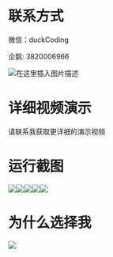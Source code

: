# 联系方式

微信：duckCoding

企鹅: 3820006966

![在这里插入图片描述](http://upload.cxycsx.vip/91ab4bcb4f2c4c6db86365bb6d6e9c62.jpeg)

# 详细视频演示

请联系我获取更详细的演示视频

# 运行截图

![](http://www.bysj52.com/uploadfile/ueditor/image/202306/%E6%AF%95%E8%AE%BEssm825%E5%90%8C%E5%9F%8E%E8%94%AC%E8%8F%9C%E9%85%8D%E9%80%81%E7%AE%A1%E7%90%86%E7%B3%BB%E7%BB%9F%E7%A0%94%E7%A9%B6+jsp%E6%AF%95%E4%B8%9A%E8%AE%BE%E8%AE%A1/2.png)![](http://www.bysj52.com/uploadfile/ueditor/image/202306/%E6%AF%95%E8%AE%BEssm825%E5%90%8C%E5%9F%8E%E8%94%AC%E8%8F%9C%E9%85%8D%E9%80%81%E7%AE%A1%E7%90%86%E7%B3%BB%E7%BB%9F%E7%A0%94%E7%A9%B6+jsp%E6%AF%95%E4%B8%9A%E8%AE%BE%E8%AE%A1/4.png)![](http://www.bysj52.com/uploadfile/ueditor/image/202306/%E6%AF%95%E8%AE%BEssm825%E5%90%8C%E5%9F%8E%E8%94%AC%E8%8F%9C%E9%85%8D%E9%80%81%E7%AE%A1%E7%90%86%E7%B3%BB%E7%BB%9F%E7%A0%94%E7%A9%B6+jsp%E6%AF%95%E4%B8%9A%E8%AE%BE%E8%AE%A1/1.png)![](http://www.bysj52.com/uploadfile/ueditor/image/202306/%E6%AF%95%E8%AE%BEssm825%E5%90%8C%E5%9F%8E%E8%94%AC%E8%8F%9C%E9%85%8D%E9%80%81%E7%AE%A1%E7%90%86%E7%B3%BB%E7%BB%9F%E7%A0%94%E7%A9%B6+jsp%E6%AF%95%E4%B8%9A%E8%AE%BE%E8%AE%A1/3.png)![](http://www.bysj52.com/uploadfile/ueditor/image/202306/%E6%AF%95%E8%AE%BEssm825%E5%90%8C%E5%9F%8E%E8%94%AC%E8%8F%9C%E9%85%8D%E9%80%81%E7%AE%A1%E7%90%86%E7%B3%BB%E7%BB%9F%E7%A0%94%E7%A9%B6+jsp%E6%AF%95%E4%B8%9A%E8%AE%BE%E8%AE%A1/5.png)

# 为什么选择我

![](http://upload.cxycsx.vip/%E7%A8%8B%E5%BA%8F%E8%AE%BE%E8%AE%A1.png)

